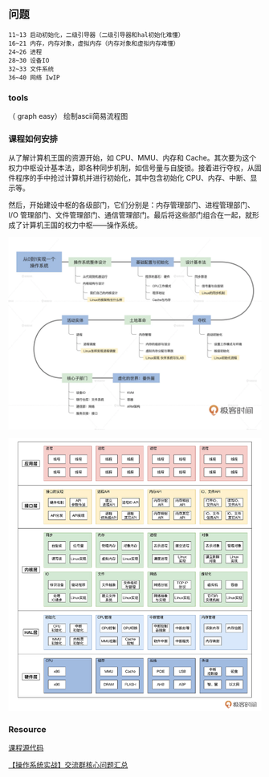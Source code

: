 ## 问题

    11~13 启动初始化，二级引导器（二级引导器和hal初始化难懂） 
    16~21 内存，内存对象，虚拟内存（内存对象和虚拟内存难懂） 
    24~26 进程
    28~30 设备IO
    32~33 文件系统
    36~40 网络 IwIP


### tools

（ graph easy） 绘制ascii简易流程图

### 课程如何安排

从了解计算机王国的资源开始，如 CPU、MMU、内存和 Cache。其次要为这个权力中枢设计基本法，即各种同步机制，如信号量与自旋锁。接着进行夺权，从固件程序的手中抢过计算机并进行初始化，其中包含初始化 CPU、内存、中断、显示等。

然后，开始建设中枢的各级部门，它们分别是：内存管理部门、进程管理部门、I/O 管理部门、文件管理部门、通信管理部门。最后将这些部门组合在一起，就形成了计算机王国的权力中枢——操作系统。

![操作系统课程图解](./00_01.png)

![操作系统体系图](./00_02.png)

### Resource

[课程源代码](https://gitee.com/lmos/cosmos)

[【操作系统实战】交流群核心问题汇总](https://shimo.im/docs/PgF2AVpTWWg7LPAR)